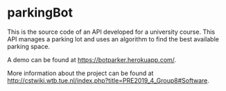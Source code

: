 # parkingBot

This is the source code of an API developed for a university course. This API manages a parking lot and uses an algorithm to find the best available parking space.

A demo can be found at https://botparker.herokuapp.com/.

More information about the project can be found at http://cstwiki.wtb.tue.nl/index.php?title=PRE2019_4_Group8#Software.
